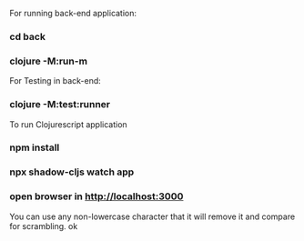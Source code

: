 For running back-end application:

### cd back
### clojure -M:run-m

For Testing in back-end:

### clojure -M:test:runner

To run Clojurescript application

### npm install

### npx shadow-cljs watch app

### open browser in [http://localhost:3000](http://localhost:3000)

You can use any non-lowercase character that it will remove it and compare for scrambling.
ok
